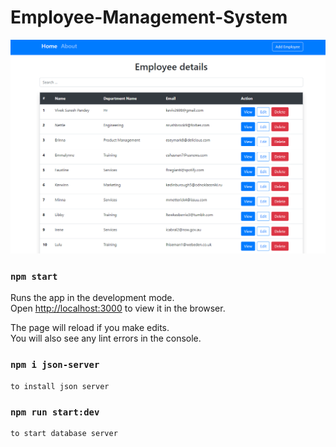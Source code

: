 # Employee-Management-System
![](public\page.png)

### `npm start`

Runs the app in the development mode.<br />
Open [http://localhost:3000](http://localhost:3000) to view it in the browser.

The page will reload if you make edits.<br />
You will also see any lint errors in the console.

### `npm i json-server`

    to install json server

### `npm run start:dev`
    to start database server
